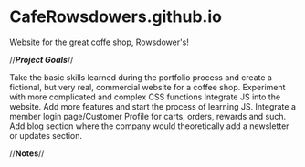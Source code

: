 # CafeRowsdowers.github.io
Website for the great coffe shop, Rowsdower's!

//*******Project Goals*******//

Take the basic skills learned during the portfolio process and create a fictional, but very real, commercial website for a coffee shop.
Experiment with more complicated and complex CSS functions
Integrate JS into the website. Add more features and start the process of learning JS.
Integrate a member login page/Customer Profile for carts, orders, rewards and such.
Add blog section where the company would theoretically add a newsletter or updates section.

//********Notes********//


